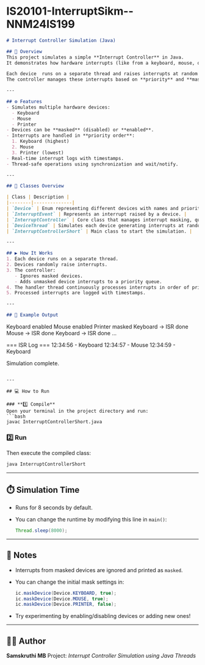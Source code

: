 # IS20101-InterruptSikm--NNM24IS199
```markdown
# Interrupt Controller Simulation (Java)

## 🧠 Overview
This project simulates a simple **Interrupt Controller** in Java.  
It demonstrates how hardware interrupts (like from a keyboard, mouse, or printer) are handled using multithreading, priorities, and interrupt masking.

Each device  runs on a separate thread and raises interrupts at random intervals.  
The controller manages these interrupts based on **priority** and **mask status** (enabled/disabled).

---

## ⚙️ Features
- Simulates multiple hardware devices:
  - Keyboard
  - Mouse
  - Printer
- Devices can be **masked** (disabled) or **enabled**.
- Interrupts are handled in **priority order**:
  1. Keyboard (highest)
  2. Mouse
  3. Printer (lowest)
- Real-time interrupt logs with timestamps.
- Thread-safe operations using synchronization and wait/notify.

---

## 🧩 Classes Overview

| Class | Description |
|--------|--------------|
| `Device` | Enum representing different devices with names and priorities. |
| `InterruptEvent` | Represents an interrupt raised by a device. |
| `InterruptController` | Core class that manages interrupt masking, queuing, and handling. |
| `DeviceThread` | Simulates each device generating interrupts at random intervals. |
| `InterruptControllerShort` | Main class to start the simulation. |

---

## ▶️ How It Works
1. Each device runs on a separate thread.
2. Devices randomly raise interrupts.
3. The controller:
   - Ignores masked devices.
   - Adds unmasked device interrupts to a priority queue.
4. The handler thread continuously processes interrupts in order of priority.
5. Processed interrupts are logged with timestamps.

---

## 🧪 Example Output

```

Keyboard enabled
Mouse enabled
Printer masked
Keyboard → ISR done
Mouse → ISR done
Keyboard → ISR done
...

=== ISR Log ===
12:34:56 - Keyboard
12:34:57 - Mouse
12:34:59 - Keyboard

Simulation complete.

````

---

## 💻 How to Run

### **1️⃣ Compile**
Open your terminal in the project directory and run:
```bash
javac InterruptControllerShort.java
````

### **2️⃣ Run**

Then execute the compiled class:

```bash
java InterruptControllerShort
```

---

## ⏱️ Simulation Time

* Runs for 8 seconds by default.
* You can change the runtime by modifying this line in `main()`:

  ```java
  Thread.sleep(8000);
  ```

---

## 📜 Notes

* Interrupts from masked devices are ignored and printed as `masked`.
* You can change the initial mask settings in:

  ```java
  ic.maskDevice(Device.KEYBOARD, true);
  ic.maskDevice(Device.MOUSE, true);
  ic.maskDevice(Device.PRINTER, false);
  ```
* Try experimenting by enabling/disabling devices or adding new ones!

---

## 👨‍💻 Author

**Samskruthi MB**
Project: *Interrupt Controller Simulation using Java Threads*

